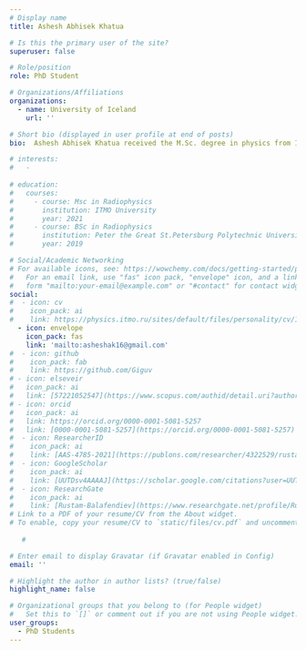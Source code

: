 ```yaml
---
# Display name
title: Ashesh Abhisek Khatua

# Is this the primary user of the site?
superuser: false

# Role/position
role: PhD Student

# Organizations/Affiliations
organizations:
  - name: University of Iceland
    url: ''

# Short bio (displayed in user profile at end of posts)
bio:  Ashesh Abhisek Khatua received the M.Sc. degree in physics from IISER Tirupai in 2024. 

# interests:
#   - 
  
# education:
#   courses:
#     - course: Msc in Radiophysics
#       institution: ITMO University
#       year: 2021
#     - course: BSc in Radiophysics
#       institution: Peter the Great St.Petersburg Polytechnic University
#       year: 2019

# Social/Academic Networking
# For available icons, see: https://wowchemy.com/docs/getting-started/page-builder/#icons
#   For an email link, use "fas" icon pack, "envelope" icon, and a link in the
#   form "mailto:your-email@example.com" or "#contact" for contact widget.
social:
#  - icon: cv
#    icon_pack: ai
#    link: https://physics.itmo.ru/sites/default/files/personality/cv/14038.pdf
  - icon: envelope
    icon_pack: fas
    link: 'mailto:asheshak16@gmail.com'
#  - icon: github
#    icon_pack: fab
#    link: https://github.com/Giguv
# - icon: elseveir
#   icon_pack: ai
#   link: [57221052547](https://www.scopus.com/authid/detail.uri?authorId=57221052547)
# - icon: orcid
#   icon_pack: ai
#   link: https://orcid.org/0000-0001-5081-5257
#   link: [0000-0001-5081-5257](https://orcid.org/0000-0001-5081-5257)
#  - icon: ResearcherID
#    icon_pack: ai
#    link: [AAS-4785-2021](https://publons.com/researcher/4322529/rustam-balafendiev/)
#  - icon: GoogleScholar
#    icon_pack: ai
#    link: [UUTDsv4AAAAJ](https://scholar.google.com/citations?user=UUTDsv4AAAAJ)
#  - icon: ResearchGate
#    icon_pack: ai
#    link: [Rustam-Balafendiev](https://www.researchgate.net/profile/Rustam-Balafendiev)
# Link to a PDF of your resume/CV from the About widget.
# To enable, copy your resume/CV to `static/files/cv.pdf` and uncomment the lines below.
 
   # 

# Enter email to display Gravatar (if Gravatar enabled in Config)
email: ''

# Highlight the author in author lists? (true/false)
highlight_name: false

# Organizational groups that you belong to (for People widget)
#   Set this to `[]` or comment out if you are not using People widget.
user_groups:
  - PhD Students
---
```

